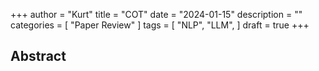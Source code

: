 +++
author = "Kurt"
title = "COT"
date = "2024-01-15"
description = ""
categories = [
    "Paper Review"
]
tags = [
    "NLP",
    "LLM",
]
draft = true
+++

## Abstract